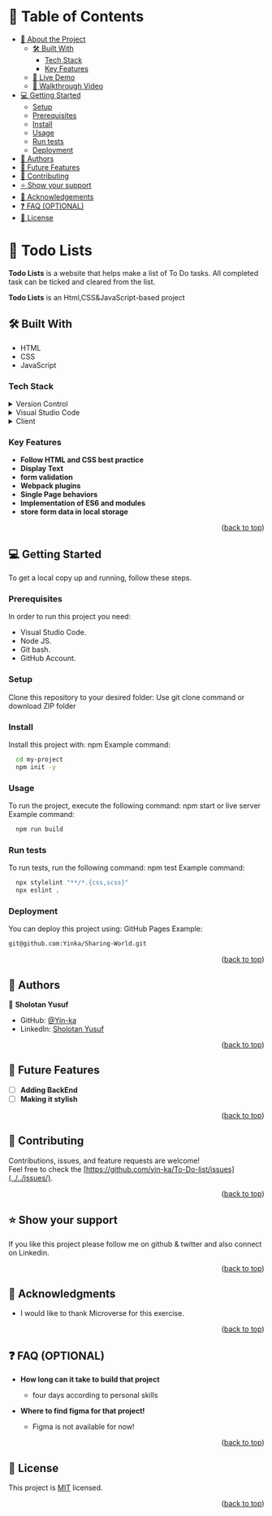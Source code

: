 <a name="readme-top"></a>

<!-- TABLE OF CONTENTS -->

# 📗 Table of Contents

- [📖 About the Project](#about-project)
  - [🛠 Built With](#built-with)
    - [Tech Stack](#tech-stack)
    - [Key Features](#key-features)
  - [🚀 Live Demo](#live-demo)
  - [🦻 Walkthrough  Video](#walkthrough-demo)
- [💻 Getting Started](#getting-started)
  - [Setup](#setup)
  - [Prerequisites](#prerequisites)
  - [Install](#install)
  - [Usage](#usage)
  - [Run tests](#run-tests)
  - [Deployment](#triangular_flag_on_post-deployment)
- [👥 Authors](#authors)
- [🔭 Future Features](#future-features)
- [🤝 Contributing](#contributing)
- [⭐️ Show your support](#support)
- [🙏 Acknowledgements](#acknowledgements)
- [❓ FAQ (OPTIONAL)](#faq)
- [📝 License](#license)

<!-- PROJECT DESCRIPTION -->

# 📖 Todo Lists <a name="about-project"></a>

**Todo Lists** is a website that helps make a list of To Do tasks. All completed task can be ticked and cleared from the list. 

**Todo Lists** is an Html,CSS&JavaScript-based project

## :hammer_and_wrench: Built With <a name="built-with"></a>
- HTML
- CSS
- JavaScript
### Tech Stack <a name="tech-stack"></a>
<details>
  <summary>Version Control</summary>
  <ul>
    <li><a href="https://github.com/">Git Hub</a></li>
  </ul>
</details>
<details>
  <summary>Visual Studio Code</summary>
  <ul>
    <li><a href="https://code.visualstudio.com">Visual Studio Code</a></li>
  </ul>
</details>
<details>
  <summary>Client</summary>
  <ul>
    <li><a href="https://html.com/html5/">HTML5</a></li>
    <li><a href="https://www.css3.com/">CSS</a></li>
    <li><a href="https://developer.mozilla.org/en-US/docs/Web/JavaScript">JavaScript</a></li>
  </ul>
</details>

<!-- Features -->

### Key Features <a name="key-features"></a>

- **Follow HTML and CSS best practice**
- **Display Text**
- **form validation**
- **Webpack plugins**
- **Single Page behaviors**
- **Implementation of ES6 and modules**
- **store form data in local storage**

<p align="right">(<a href="#readme-top">back to top</a>)</p>

<!-- GETTING STARTED -->

## 💻 Getting Started <a name="getting-started"></a>

To get a local copy up and running, follow these steps.

### Prerequisites

In order to run this project you need:
- Visual Studio Code.
- Node JS.
- Git bash.
- GitHub Account.

### Setup

Clone this repository to your desired folder:
Use git clone command or download ZIP folder
### Install
Install this project with:
npm
Example command:
```sh
  cd my-project
  npm init -y
```
### Usage
To run the project, execute the following command:
npm start or live server
Example command:
```sh
  npm run build
```
### Run tests
To run tests, run the following command:
npm test
Example command:
```sh
  npx stylelint "**/*.{css,scss}"
  npx eslint .
```
### Deployment
You can deploy this project using:
GitHub Pages
Example:
```sh
git@github.com:Yinka/Sharing-World.git
```
<p align="right">(<a href="#readme-top">back to top</a>)</p>

## :busts_in_silhouette: Authors <a name="authors"></a>
:bust_in_silhouette: **Sholotan Yusuf**
- GitHub: [@Yin-ka](https://github.com/yin-ka)
- LinkedIn: [Sholotan Yusuf](https://www.linkedin.com/in/yusuf-sholotan/)
<p align="right">(<a href="#readme-top">back to top</a>)</p>
<!-- FUTURE FEATURES -->

## :telescope: Future Features <a name="future-features"></a><br/>
- [ ] **Adding BackEnd**<br/>
- [ ] **Making it stylish**
<p align="right">(<a href="#readme-top">back to top</a>)</p>
<!-- CONTRIBUTING -->

## :handshake: Contributing <a name="contributing"></a>
Contributions, issues, and feature requests are welcome!<br/>
Feel free to check the [https://github.com/yin-ka/To-Do-list/issues](../../issues/).
<p align="right">(<a href="#readme-top">back to top</a>)</p>
<!-- SUPPORT -->

## :star:️ Show your support <a name="support"></a>
If you like this project please follow me on github & twitter and also connect on Linkedin.
<p align="right">(<a href="#readme-top">back to top</a>)</p>
<!-- ACKNOWLEDGEMENTS -->

## :pray: Acknowledgments <a name="acknowledgements"></a>
- I would like to thank Microverse for this exercise. <br>


<p align="right">(<a href="#readme-top">back to top</a>)</p>
<!-- FAQ (optional) -->

## :question: FAQ (OPTIONAL) <a name="faq"></a><br/>
- **How long can it take to build that project**

  - four days according to personal skills

- **Where to find figma for that project!**

  - Figma is not available for now!
<p align="right">(<a href="#readme-top">back to top</a>)</p>
<!-- LICENSE -->

## 📝 License <a name="license"></a>

This project is [MIT](https://github.com/yin-ka/Todo-lists/blob/main/LICENSE) licensed.


<p align="right">(<a href="#readme-top">back to top</a>)</p>